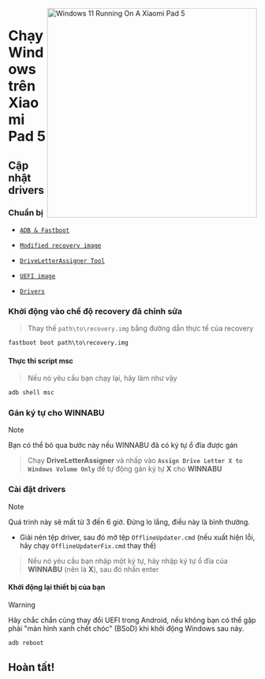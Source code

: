 <img align="right" src="https://raw.githubusercontent.com/erdilS/Port-Windows-11-Xiaomi-Pad-5/main/nabu.png" width="425" alt="Windows 11 Running On A Xiaomi Pad 5">

# Chạy Windows trên Xiaomi Pad 5

## Cập nhật drivers

### Chuẩn bị
- [`ADB & Fastboot`](https://developer.android.com/studio/releases/platform-tools)

- [`Modified recovery image`](https://github.com/erdilS/Port-Windows-11-Xiaomi-Pad-5/releases/download/1.0/recovery.img)

- [```DriveLetterAssigner Tool```](https://github.com/Misha803/My-Scripts/releases/tag/DriveLetterAssigner)

- [`UEFI image`](https://github.com/erdilS/Port-Windows-11-Xiaomi-Pad-5/releases/tag/UEFI)

- [`Drivers`](https://github.com/erdilS/Port-Windows-11-Xiaomi-Pad-5/releases/tag/Drivers)

### Khởi động vào chế độ recovery đã chỉnh sửa
> Thay thế `path\to\recovery.img` bằng đường dẫn thực tế của recovery
```cmd
fastboot boot path\to\recovery.img
```

#### Thực thi script msc
> Nếu nó yêu cầu bạn chạy lại, hãy làm như vậy
```cmd
adb shell msc
```

### Gán ký tự cho WINNABU
> [!NOTE]
> Bạn có thể bỏ qua bước này nếu WINNABU đã có ký tự ổ đĩa được gán

> Chạy **DriveLetterAssigner** và nhấp vào **`Assign Drive Letter X to Windows Volume Only`** để tự động gán ký tự **X** cho **WINNABU**

### Cài đặt drivers
> [!Note]
> Quá trình này sẽ mất từ 3 đến 6 giờ. Đừng lo lắng, điều này là bình thường.

- Giải nén tệp driver, sau đó mở tệp `OfflineUpdater.cmd` (nếu xuất hiện lỗi, hãy chạy `OfflineUpdaterFix.cmd` thay thế)

> Nếu nó yêu cầu bạn nhập một ký tự, hãy nhập ký tự ổ đĩa của **WINNABU** (nên là **X**), sau đó nhấn enter

#### Khởi động lại thiết bị của bạn
> [!Warning]
> Hãy chắc chắn cũng thay đổi UEFI trong Android, nếu không bạn có thể gặp phải "màn hình xanh chết chóc" (BSoD) khi khởi động Windows sau này.
```cmd
adb reboot
```

## Hoàn tất!